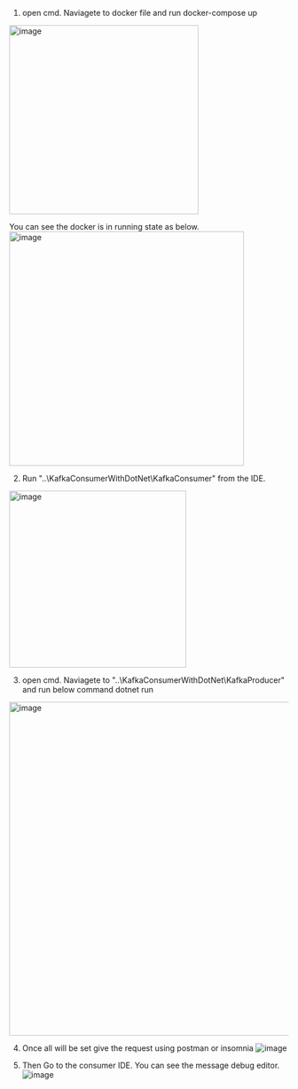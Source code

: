 1. open cmd. Naviagete to docker file and run
docker-compose up
<img width="341" alt="image" src="https://user-images.githubusercontent.com/7804481/173201357-a82d1fdb-a958-4982-872d-7461564a0943.png">

You can see the docker is in running state as below.
<img width="423" alt="image" src="https://user-images.githubusercontent.com/7804481/173201375-392d0300-ef41-4c06-bd53-5e447b0d1d06.png">


2. Run "..\KafkaConsumerWithDotNet\KafkaConsumer" from the IDE.
<img width="319" alt="image" src="https://user-images.githubusercontent.com/7804481/173201315-94769ceb-0f77-4ff0-9b70-294747accefd.png">


3.  open cmd. Naviagete to "..\KafkaConsumerWithDotNet\KafkaProducer" and run below command 
dotnet run
<img width="602" alt="image" src="https://user-images.githubusercontent.com/7804481/173201476-312254bb-ae47-477b-b135-c92b525ddb6f.png">

4. Once all will be set give the request using postman or insomnia
![image](https://user-images.githubusercontent.com/7804481/173201539-8bd66463-70f3-421b-b8b9-50d3f5a9be89.png)

5. Then Go to the consumer IDE. You can see the message debug editor.
![image](https://user-images.githubusercontent.com/7804481/173201513-4eb8b417-1075-40a4-acab-a342b02793c3.png)

